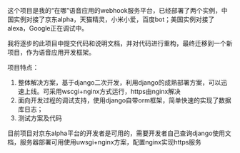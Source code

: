 
这个项目是我的“在哪”语音应用的webhook服务平台，已经部署了两个实例，中国实例对接了京东alpha，天猫精灵，小米小爱，百度bot；美国实例对接了alexa，Google正在调试中。

我将逐步的此项目中提交代码和说明文档，并对代码进行重构，最终迁移到一个新项目，作为语音应用开发框架。

项目特点：
  1. 整体解决方案，基于django二次开发，利用django的成熟部署方案，可以迅速上线。可采用wscgi+nginx方式运行，https由nginx解决
  2. 面向开发过程的调试支持，使用django自带orm框架，简单快速的实现了数据库日志；
  3. 测试方案及代码

目前项目对京东alpha平台的开发者是可用的，需要开发者自己查询django使用文档，服务器部署可用使用uwsgi+nginx方案，配置nginx实现https服务



